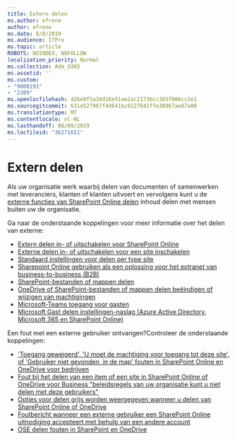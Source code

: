 ```yaml
---
title: Extern delen
ms.author: efrene
author: efrene
ms.date: 8/8/2019
ms.audience: ITPro
ms.topic: article
ROBOTS: NOINDEX, NOFOLLOW
localization_priority: Normal
ms.collection: Adm_O365
ms.assetid: ''
ms.custom:
- "9000191"
- "2389"
ms.openlocfilehash: 42be9f5a34d16e51ae2ac2173bcc365f006cc2e1
ms.sourcegitcommit: 631e527967f4d641bc9227642ffe38967ae87a00
ms.translationtype: MT
ms.contentlocale: nl-NL
ms.lasthandoff: 08/09/2019
ms.locfileid: "36271651"
---
```

# <a name="external-sharing"></a>Extern delen

Als uw organisatie werk waarbij delen van documenten of samenwerken met leveranciers, klanten of klanten uitvoert en vervolgens kunt u de [externe functies van SharePoint Online delen](https://docs.microsoft.com/sharepoint/external-sharing-overview) inhoud delen met mensen buiten uw de organisatie.

Ga naar de onderstaande koppelingen voor meer informatie over het delen van externe:

- [Extern delen in- of uitschakelen voor SharePoint Online](https://docs.microsoft.com/sharepoint/turn-external-sharing-on-or-off)
- [Externe delen in- of uitschakelen voor een site inschakelen](https://docs.microsoft.com/sharepoint/change-external-sharing-site)
- [Standaard instellingen voor delen per type site](https://docs.microsoft.com/Office365/Enterprise/microsoft-365-guest-settings#sharepoint-site-level)
- [Sharepoint Online gebruiken als een oplossing voor het extranet van business-to-business (B2B)](https://docs.microsoft.com/sharepoint/create-b2b-extranet)
- [SharePoint-bestanden of mappen delen](https://support.office.com/article/share-sharepoint-files-or-folders-1fe37332-0f9a-4719-970e-d2578da4941c)
- [OneDrive of SharePoint-bestanden of mappen delen beëindigen of wijzigen van machtigingen](https://support.office.com/article/stop-sharing-onedrive-or-sharepoint-files-or-folders-or-change-permissions-0a36470f-d7fe-40a0-bd74-0ac6c1e13323?ui=en-US&rs=en-US&ad=US)
- [Microsoft-Teams toegang voor gasten](https://docs.microsoft.com/MicrosoftTeams/guest-access)
- [Microsoft Gast delen instellingen-naslag (Azure Active Directory, Microsoft 365 en SharePoint Online)](https://docs.microsoft.com/Office365/Enterprise/microsoft-365-guest-settings)

Een fout met een externe gebruiker ontvangen?Controleer de onderstaande koppelingen:

- ['Toegang geweigerd', 'U moet de machtiging voor toegang tot deze site', of 'Gebruiker niet gevonden, in de map' fouten in SharePoint Online en OneDrive voor bedrijven](https://docs.microsoft.com/sharepoint/support/administration/access-denied-or-need-permission-error-sharepoint-online-or-onedrive-for-business)
- [Fout bij het delen van een item of een site in SharePoint Online of OneDrive voor Business "beleidsregels van uw organisatie kunt u niet delen met deze gebruikers"](https://docs.microsoft.com/en-us/sharepoint/support/administration/organization-policies-do-not-allow-you-to-share-with-users-error)
- [Opties voor delen grijs worden weergegeven wanneer u delen van SharePoint Online of OneDrive](https://docs.microsoft.com/sharepoint/support/administration/sharing-options-grayed-out-when-sharing-from-sharepoint-online-or-onedrive)
- [Foutbericht wanneer een externe gebruiker een SharePoint Online uitnodiging accepteert met behulp van een andere account](https://support.office.com/article/Error-message-when-an-external-user-accepts-a-SharePoint-Online-invitation-by-using-another-account-f0d34413-ea7c-42c7-a485-c4e5d421e5f0-)
- [OSE delen fouten in SharePoint en OneDrive](https://docs.microsoft.com/sharepoint/sharepoint-onedrive-error-message)


